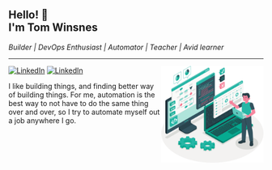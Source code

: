 ## Hello! 👋<br /> I'm Tom Winsnes

_Builder | DevOps Enthusiast | Automator | Teacher | Avid learner_

---
<img width="40%" align="right" alt="Developer" src="https://raw.githubusercontent.com/TWinsnes/TWinsnes/master/images/developer.svg" />

[![LinkedIn](https://img.shields.io/badge/-LinkedIn-blue?style=flat&logo=Linkedin&logoColor=white)](https://www.linkedin.com/in/winsnes/) [![LinkedIn](https://img.shields.io/badge/Website-darkgreen?style=flat&logo=Hugo&logoColor=white&)](https://www.winsnes.io)



I like building things, and finding better way of building things. For me, automation is the best way to not have to do the same thing over and over, so I try to automate myself out a job anywhere I go. 

<!--
**TWinsnes/TWinsnes** is a ✨ _special_ ✨ repository because its `README.md` (this file) appears on your GitHub profile.

Here are some ideas to get you started:

- 🔭 I’m currently working on ...
- 🌱 I’m currently learning ...
- 👯 I’m looking to collaborate on ...
- 🤔 I’m looking for help with ...
- 💬 Ask me about ...
- 📫 How to reach me: ...
- 😄 Pronouns: ...
- ⚡ Fun fact: ...
-->

